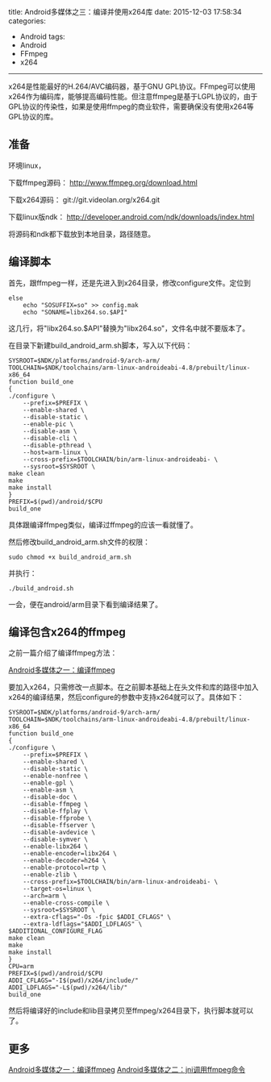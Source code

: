 title: Android多媒体之三：编译并使用x264库
date: 2015-12-03 17:58:34
categories:
- Android
tags:
- Android
- FFmpeg
- x264
---
x264是性能最好的H.264/AVC编码器，基于GNU GPL协议。FFmpeg可以使用x264作为编码库，能够提高编码性能。但注意ffmpeg是基于LGPL协议的，由于GPL协议的传染性，如果是使用ffmpeg的商业软件，需要确保没有使用x264等GPL协议的库。
<!--more-->

## 准备
环境linux，

下载ffmpeg源码： http://www.ffmpeg.org/download.html

下载x264源码： git://git.videolan.org/x264.git

下载linux版ndk： http://developer.android.com/ndk/downloads/index.html

将源码和ndk都下载放到本地目录，路径随意。

## 编译脚本

首先，跟ffmpeg一样，还是先进入到x264目录，修改configure文件。定位到
	
	else
		echo "SOSUFFIX=so" >> config.mak
		echo "SONAME=libx264.so.$API"

这几行，将"libx264.so.$API"替换为"libx264.so"，文件名中就不要版本了。

在目录下新建build_android_arm.sh脚本，写入以下代码：

	SYSROOT=$NDK/platforms/android-9/arch-arm/
	TOOLCHAIN=$NDK/toolchains/arm-linux-androideabi-4.8/prebuilt/linux-x86_64
	function build_one
	{
	./configure \
	    --prefix=$PREFIX \
	    --enable-shared \
	    --disable-static \
	    --enable-pic \
	    --disable-asm \
		--disable-cli \
		--disable-pthread \
	    --host=arm-linux \
	    --cross-prefix=$TOOLCHAIN/bin/arm-linux-androideabi- \
	    --sysroot=$SYSROOT \
	make clean
	make
	make install
	}
	PREFIX=$(pwd)/android/$CPU 
	build_one

具体跟编译ffmpeg类似，编译过ffmpeg的应该一看就懂了。

然后修改build_android_arm.sh文件的权限：

	sudo chmod +x build_android_arm.sh

并执行：

	./build_android.sh

一会，便在android/arm目录下看到编译结果了。

## 编译包含x264的ffmpeg

之前一篇介绍了编译ffmpeg方法：

[Android多媒体之一：编译ffmpeg](/2015/11/26/android-multimedia-compile-ffmpeg/)

要加入x264，只需修改一点脚本。在之前脚本基础上在头文件和库的路径中加入x264的编译结果，然后configure的参数中支持x264就可以了。具体如下：

	SYSROOT=$NDK/platforms/android-9/arch-arm/
	TOOLCHAIN=$NDK/toolchains/arm-linux-androideabi-4.8/prebuilt/linux-x86_64
	function build_one
	{
	./configure \
		--prefix=$PREFIX \
		--enable-shared \
		--disable-static \
		--enable-nonfree \
		--enable-gpl \
		--enable-asm \
		--disable-doc \
		--disable-ffmpeg \
		--disable-ffplay \
		--disable-ffprobe \
		--disable-ffserver \
		--disable-avdevice \
		--disable-symver \
		--enable-libx264 \
		--enable-encoder=libx264 \
		--enable-decoder=h264 \
		--enable-protocol=rtp \
		--enable-zlib \
		--cross-prefix=$TOOLCHAIN/bin/arm-linux-androideabi- \
		--target-os=linux \
		--arch=arm \
		--enable-cross-compile \
		--sysroot=$SYSROOT \
		--extra-cflags="-Os -fpic $ADDI_CFLAGS" \
		--extra-ldflags="$ADDI_LDFLAGS" \
	$ADDITIONAL_CONFIGURE_FLAG
	make clean
	make
	make install
	}
	CPU=arm
	PREFIX=$(pwd)/android/$CPU 
	ADDI_CFLAGS="-I$(pwd)/x264/include/"
	ADDI_LDFLAGS="-L$(pwd)/x264/lib/"
	build_one

然后将编译好的include和lib目录拷贝至ffmpeg/x264目录下，执行脚本就可以了。

## 更多

[Android多媒体之一：编译ffmpeg](/2015/11/26/android-multimedia-compile-ffmpeg/)
[Android多媒体之二：jni调用ffmpeg命令](/2015/11/27/call-ffmpeg-with-jni/)


